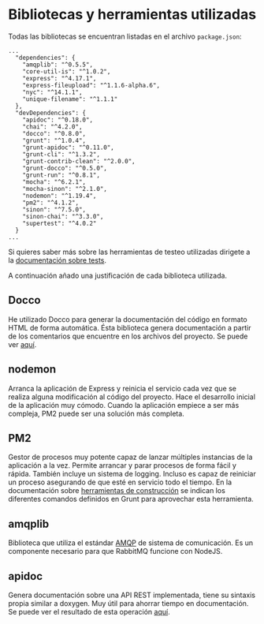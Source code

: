 <!-- bibtests.md -->

# Bibliotecas y herramientas utilizadas
Todas las bibliotecas se encuentran listadas en el archivo `package.json`:
```
...
  "dependencies": {
    "amqplib": "^0.5.5",
    "core-util-is": "^1.0.2",
    "express": "^4.17.1",
    "express-fileupload": "^1.1.6-alpha.6",
    "nyc": "^14.1.1",
    "unique-filename": "^1.1.1"
  },
  "devDependencies": {
    "apidoc": "^0.18.0",
    "chai": "^4.2.0",
    "docco": "^0.8.0",
    "grunt": "^1.0.4",
    "grunt-apidoc": "^0.11.0",
    "grunt-cli": "^1.3.2",
    "grunt-contrib-clean": "^2.0.0",
    "grunt-docco": "^0.5.0",
    "grunt-run": "^0.8.1",
    "mocha": "^6.2.1",
    "mocha-sinon": "^2.1.0",
    "nodemon": "^1.19.4",
    "pm2": "^4.1.2",
    "sinon": "^7.5.0",
    "sinon-chai": "^3.3.0",
    "supertest": "^4.0.2"
  }
...

```
Si quieres saber más sobre las herramientas de testeo utilizadas dirigete a la [documentación sobre tests](tests.md).

A continuación añado una justificación de cada biblioteca utilizada.

## Docco
He utilizado Docco para generar la documentación del código en formato HTML de forma automática. Ésta biblioteca genera documentación a partir de los comentarios que encuentre en los archivos del proyecto.
Se puede ver [aquí](https://victorperalta93.github.io/IV-Proyecto/docco/texCompiler.html).

## nodemon
Arranca la aplicación de Express y reinicia el servicio cada vez que se realiza alguna modificación al código del proyecto. Hace el desarrollo inicial de la aplicación muy cómodo. Cuando la aplicación empiece a ser más compleja, PM2 puede ser una solución más completa.

## PM2
Gestor de procesos muy potente capaz de lanzar múltiples instancias de la aplicación a la vez. Permite arrancar y parar procesos de forma fácil y rápida. También incluye un sistema de logging. Incluso es capaz de reiniciar un proceso asegurando de que esté en servicio todo el tiempo. En la documentación sobre [herramientas de construcción](tools_construccion.md) se indican los diferentes comandos definidos en Grunt para aprovechar esta herramienta. 

## amqplib
Biblioteca que utiliza el estándar [AMQP](https://es.wikipedia.org/wiki/Advanced_Message_Queuing_Protocol) de sistema de comunicación. Es un componente necesario para que RabbitMQ funcione con NodeJS.

## apidoc

Genera documentación sobre una API REST implementada, tiene su sintaxis propia similar a doxygen. Muy útil para ahorrar tiempo en documentación. Se puede ver el resultado de esta operación [aquí]().